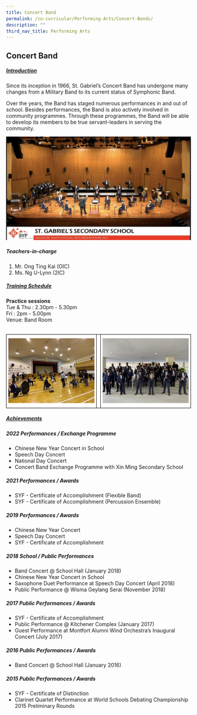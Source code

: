 ```yaml
---
title: Concert Band
permalink: /co-curricular/Performing-Arts/Concert-Bands/
description: ""
third_nav_title: Performing Arts
---
```

## Concert Band

##### <u>Introduction</u>

Since its inception in 1966, St. Gabriel’s Concert Band has undergone many changes from a Military Band to its current status of Symphonic Band.

Over the years, the Band has staged numerous performances in and out of school. Besides performances, the Band is also actively involved in community programmes. Through these programmes, the Band will be able to develop its members to be true servant-leaders in serving the community.  

![](/images/CCA/Performing%20Arts/Concert%20Band/SYF%202021%20Arts%20Presentation.jpeg)

##### Teachers-in-charge

1. Mr. Ong Ting Kai (OIC)
2. Ms. Ng U-Lynn (2IC)

##### <u>Training Schedule</u>

**Practice sessions**
<br>
Tue & Thu : 2.30pm - 5.30pm
<br>
Fri : 2pm - 5.00pm
<br>
Venue: Band Room
<br><br>
<style type="text/css">
.tg  {border-collapse:collapse;border-spacing:0;}
.tg td{border-color:black;border-style:solid;border-width:1px;font-family:Arial, sans-serif;font-size:14px;
  overflow:hidden;padding:10px 5px;word-break:normal;}
.tg th{border-color:black;border-style:solid;border-width:1px;font-family:Arial, sans-serif;font-size:14px;
  font-weight:normal;overflow:hidden;padding:10px 5px;word-break:normal;}
.tg .tg-tlx9{background-color:#FFF;color:#333;text-align:center;vertical-align:top}
.tg .tg-apyk{background-color:#FFF;color:#333;font-weight:bold;text-align:center;vertical-align:top}
</style>

<table class="tg">
  <thead>
    <tr>
      <th class="tg-tlx9"><img style="width:100%" src="/images/CCA/Performing%20Arts/Concert%20Band/Concert%20Band%2001.jpeg" alt="Concert%20Band%2001"></th>
      <th class="tg-tlx9"></th>
      <th class="tg-tlx9"><img class="tg-tlx9" alt=""><img style="width:100%" src="/images/CCA/Performing%20Arts/Concert%20Band/Concert%20Band%2002.jpeg" alt="Concert%20Band%2002"></th>
    </tr>
  </thead>
</table>

##### <u>Achievements</u>

##### 2022 Performances / Exchange Programme

*   Chinese New Year Concert in School
*   Speech Day Concert
*   National Day Concert
*   Concert Band Exchange Programme with Xin Ming Secondary School

##### 2021 Performances / Awards

*   SYF - Certificate of Accomplishment (Flexible Band)
*   SYF - Certificate of Accomplishment (Percussion Ensemble)

##### 2019 Performances / Awards

*   Chinese New Year Concert
*   Speech Day Concert
*   SYF - Certificate of Accomplishment

##### 2018 School / Public Performances

*   Band Concert @ School Hall (January 2018)
*   Chinese New Year Concert in School
*   Saxophone Duet Performance at Speech Day Concert (April 2018)
*   Public Performance @ Wisma Geylang Serai (November 2018)

##### 2017 Public Performances / Awards

*   SYF - Certificate of Accomplishment
*   Public Performance @ Kitchener Complex (January 2017)
*   Guest Performance at Montfort Alumni Wind Orchestra’s Inaugural Concert (July 2017)

##### 2016 Public Performances / Awards

*   Band Concert @ School Hall (January 2016)

##### 2015 Public Performances / Awards

*   SYF - Certificate of Distinction
*   Clarinet Quartet Performance at World Schools Debating Championship 2015 Preliminary Rounds